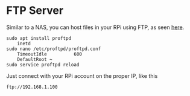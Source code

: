 # FTP Server

Similar to a NAS, you can host files in your RPi using FTP, as seen [here](https://howtoraspberrypi.com/setup-ftp-server-raspberry-pi/).

    sudo apt install proftpd
        inetd
    sudo nano /etc/proftpd/proftpd.conf
        TimeoutIdle          600
        DefaultRoot ~
    sudo service proftpd reload

Just connect with your RPi account on the proper IP, like this

    ftp://192.168.1.100
